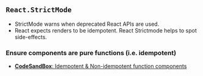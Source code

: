 ## `React.StrictMode`

- StrictMode warns when deprecated React APIs are used.
- React expects renders to be idempotent. React Strictmode helps to spot side-effects.

### Ensure components are pure functions (i.e. idempotent)

- [**CodeSandBox**: Idempotent & Non-idempotent function components](https://codesandbox.io/s/react-strict-mode-non-idempotent-function-component-9zx8l8?file=/src/App.tsx)
